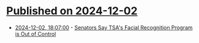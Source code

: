 # [Published on 2024-12-02](index.md)

* [2024-12-02, 18:07:00](https://soylentnews.org/article.pl?sid=24/11/30/1657253&from=rss) - [Senators Say TSA's Facial Recognition Program is Out of Control](https://soylentnews.org/article.pl?sid=24/11/30/1657253&from=rss)
